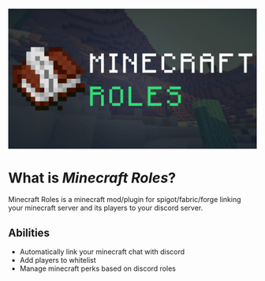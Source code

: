 ![](docs/images/banner.webp)
# What is _**Minecraft Roles**_?
Minecraft Roles is a minecraft mod/plugin for spigot/fabric/forge linking your minecraft server and its players to your discord server.
## Abilities
- Automatically link your minecraft chat with discord
- Add players to whitelist
- Manage minecraft perks based on discord roles